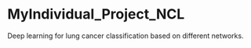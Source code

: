 # MyIndividual_Project_NCL
Deep learning for lung cancer classification based on different networks.
